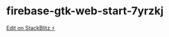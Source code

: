 # firebase-gtk-web-start-7yrzkj

[Edit on StackBlitz ⚡️](https://stackblitz.com/edit/firebase-gtk-web-start-7yrzkj)